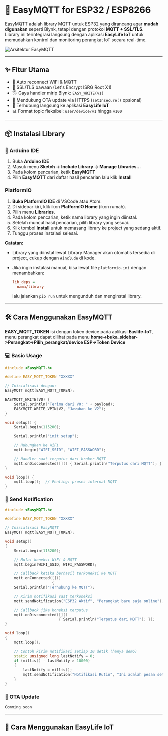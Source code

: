 # 🚀 EasyMQTT for ESP32 / ESP8266

EasyMQTT adalah library MQTT untuk ESP32 yang dirancang agar **mudah digunakan** seperti Blynk, tetapi dengan protokol **MQTT + SSL/TLS**.  
Library ini terintegrasi langsung dengan aplikasi **EasyLife IoT** untuk memudahkan kontrol dan monitoring perangkat IoT secara real-time.

![Arsitektur EasyMQTT](https://api.easylife.biz.id/public/images/diagram-easymqtt.png)


---

## ✨ Fitur Utama
- 🔄 Auto reconnect WiFi & MQTT
- 🔐 SSL/TLS bawaan (Let's Encrypt ISRG Root X1)
- 🖐 Gaya handler mirip Blynk: `EASY_WRITE(v1)`
- 📡 Mendukung OTA update via HTTPS (`setInsecure()` opsional)
- 📱 Terhubung langsung ke aplikasi **EasyLife IoT**
- 📊 Format topic fleksibel: `user/device/v1` hingga `v100`

---

## 📦 Instalasi Library

### 🔹 Arduino IDE
1. Buka **Arduino IDE**
2. Masuk menu **Sketch → Include Library → Manage Libraries…**
3. Pada kolom pencarian, ketik **EasyMQTT**
4. Pilih **EasyMQTT** dari daftar hasil pencarian lalu klik **Install**

### PlatformIO
1. **Buka PlatformIO IDE** di VSCode atau Atom.
2. Di sidebar kiri, klik ikon **PlatformIO Home** (ikon rumah).
3. Pilih menu **Libraries**.
4. Pada kolom pencarian, ketik nama library yang ingin diinstal.
5. Setelah muncul hasil pencarian, pilih library yang sesuai.
6. Klik tombol **Install** untuk memasang library ke project yang sedang aktif.
7. Tunggu proses instalasi selesai.

**Catatan:**

* Library yang diinstal lewat Library Manager akan otomatis tersedia di project, cukup dengan `#include` di kode.

* Jika ingin instalasi manual, bisa lewat file `platformio.ini` dengan menambahkan:

  ```ini
  lib_deps =
    nama/library
  ```

  lalu jalankan `pio run` untuk mengunduh dan menginstal library.

---

## 🛠 Cara Menggunakan EasyMQTT
**EASY_MQTT_TOKEN** isi dengan token device pada aplikasi **Easlife-IoT**, menu perangkat dapat dilihat pada menu **home->buka_sidebar->Perangkat->Pilih_perangkat/device ESP->Token Device**

### 💻 Basic Usage
```cpp
#include <EasyMQTT.h>

#define EASY_MQTT_TOKEN "XXXXX"

// Inisialisasi dengan:
EasyMQTT mqtt(EASY_MQTT_TOKEN);

EASYMQTT_WRITE(V0) {
    Serial.println("Terima dari V0: " + payload);
    EASYMQTT_WRITE_VPIN(V2, "Jawaban ke V2");
}

void setup() {
    Serial.begin(115200);

    Serial.println("init setup");

    // Hubungkan ke WiFi
    mqtt.begin("WIFI_SSID", "WIFI_PASSWORD");

    // Handler saat terputus dari broker MQTT
    mqtt.onDisconnected([]() { Serial.println("Terputus dari MQTT"); });
}

void loop() {
    mqtt.loop();  // Penting: proses internal MQTT
}
```

### 📳 Send Notification
```cpp
#include <EasyMQTT.h>

#define EASY_MQTT_TOKEN "XXXXX"

// Inisialisasi EasyMQTT
EasyMQTT mqtt(EASY_MQTT_TOKEN);

void setup()
{
    Serial.begin(115200);

    // Mulai koneksi WiFi & MQTT
    mqtt.begin(WIFI_SSID, WIFI_PASSWORD);

    // Callback ketika berhasil terkoneksi ke MQTT
    mqtt.onConnected([]()
                     {
    Serial.println("Terhubung ke MQTT");

    // Kirim notifikasi saat terkoneksi
    mqtt.sendNotification("ESP32 Aktif", "Perangkat baru saja online"); });

    // Callback jika koneksi terputus
    mqtt.onDisconnected([]()
                        { Serial.println("Terputus dari MQTT"); });
}

void loop()
{
    mqtt.loop();

    // Contoh kirim notifikasi setiap 10 detik (hanya demo)
    static unsigned long lastNotify = 0;
    if (millis() - lastNotify > 10000)
    {
        lastNotify = millis();
        mqtt.sendNotification("Notifikasi Rutin", "Ini adalah pesan setiap 10 detik");
    }
}
```
### 🔄 OTA Update
```cpp
Comming soon
```
---
## 📲 Cara Menggunakan EasyLife IoT

